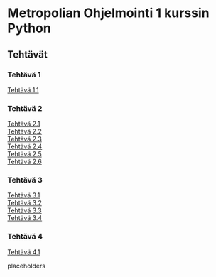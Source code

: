 # Metropolian Ohjelmointi 1 kurssin Python
## Tehtävät
### Tehtävä 1
[Tehtävä 1.1](<Tehtävä 1/Tehtävä1_1.py>)
### Tehtävä 2
[Tehtävä 2.1](<Tehtävä 2/Tehtävä 2_1.py>)\
[Tehtävä 2.2](<Tehtävä 2/Tehtävä 2_2.py>)\
[Tehtävä 2.3](<Tehtävä 2/Tehtävä 2_3.py>)\
[Tehtävä 2.4](<Tehtävä 2/Tehtävä 2_4.py>)\
[Tehtävä 2.5](<Tehtävä 2/Tehtävä 2_5.py>)\
[Tehtävä 2.6](<Tehtävä 2/Tehtävä 2_6.py>)
### Tehtävä 3
[Tehtävä 3.1](<Tehtävä 3/Tehtävä_3_1.py>)\
[Tehtävä 3.2](<Tehtävä 3/Tehtävä_3_2.py>)\
[Tehtävä 3.3](<Tehtävä 3/Tehtävä_3_3.py>)\
[Tehtävä 3.4](<Tehtävä 3/Tehtävä_3_4.py>)
### Tehtävä 4
[Tehtävä 4.1](<Tehtävä 4/Tehtävä_4_1.py>)





placeholders
